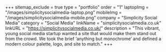 +++
sitemap_exclude = true
type = "portfolio"
order = "1"
laptopImg = "/images/simplicitysocialmedia-laptop.png"
mobileImg = "/images/simplicitysocialmedia-mobile.png"
company = "Simplicity Social Media"
category = "Social Media"
linkName = "simplicitysocialmedia.co.uk"
linkURL = "https://simplicitysocialmedia.co.uk/"
description = "This vibrant, young social media startup wanted a site that would make them stand out from the crowd. We took the brief ‘anything but monochrome’ and defined a modern colour palette, logo, and site to match."
+++
